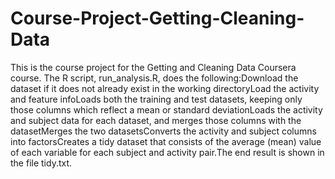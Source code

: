# Course-Project-Getting-Cleaning-Data
This is the course project for the Getting and Cleaning Data Coursera course. The R script, run_analysis.R, does the following:Download the dataset if it does not already exist in the working directoryLoad the activity and feature infoLoads both the training and test datasets, keeping only those columns which reflect a mean or standard deviationLoads the activity and subject data for each dataset, and merges those columns with the datasetMerges the two datasetsConverts the activity and subject columns into factorsCreates a tidy dataset that consists of the average (mean) value of each variable for each subject and activity pair.The end result is shown in the file tidy.txt.

